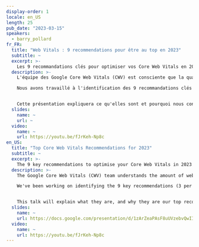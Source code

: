 ```yaml
---
display-order: 1
locale: en_US
length: 25
pub_date: "2023-03-15"
speakers:
  - barry_pollard
fr_FR:
  title: "Web Vitals : 9 recommendations pour être au top en 2023"
  subtitle: ~
  excerpt: >-
    Les 9 recommandations clés pour optimiser vos Core Web Vitals en 2023, par l'équipe des Google Core Web Vitals de Google.
  description: >-
    L'équipe des Google Core Web Vitals (CWV) est consciente que la quantité de recommandations en matière de performances web est écrasante et que beaucoup ne savent pas par où commencer.

    Nous avons travaillé à l'identification des 9 recommandations clés (3 par Core Web Vital) qui, selon nous, auront le plus d'impact et que nous recommandons aux sites d'examiner en premier. 


    Cette présentation expliquera ce qu'elles sont et pourquoi nous considérons qu'elles sont les meilleures recommandations en 2023.
  slides:
    name: ~
    url: ~
  video:
    name: ~
    url: https://youtu.be/fJrKeh-Np8c
en_US:
  title: "Top Core Web Vitals Recommendations for 2023"
  subtitle: ~
  excerpt: >-
    The 9 key recommendations to optimise your Core Web Vitals in 2023 by the Google Core Web Vitals team.
  description: >-
    The Google Core Web Vitals (CWV) team understands the amount of web performance recommendations is overwhelming and many don't know where to start.

    We've been working on identifying the 9 key recommendations (3 per Core Web Vital), which we think will have the most impact and which we recommend sites look at first. 


    This talk will explain what they are, and why they are our top recommendations for 2023.
  slides:
    name: ~
    url: https://docs.google.com/presentation/d/1zArZeaPAsF8uUVzebvQwIIbi6e1-Tly9bKzWP4te39o/edit#slide=id.p
  video:
    name: ~
    url: https://youtu.be/fJrKeh-Np8c
---
```

